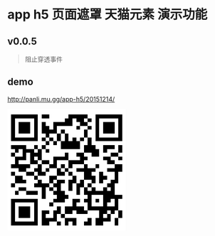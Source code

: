 #  app h5 页面遮罩 天猫元素 演示功能

## v0.0.5

> 阻止穿透事件



## demo


http://panli.mu.gg/app-h5/20151214/


![演示地址扫一扫](./2015-12-14_171640.png)